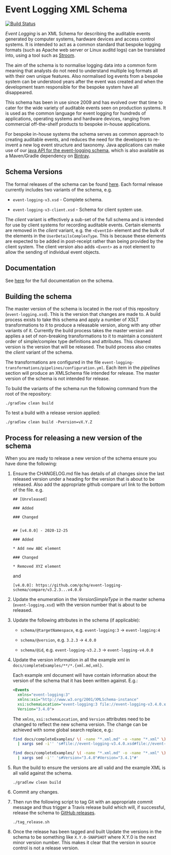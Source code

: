 # Event Logging XML Schema

[![Build Status](https://travis-ci.org/gchq/event-logging-schema.svg?branch=master)](https://travis-ci.org/gchq/event-logging-schema)

_Event Logging_ is an XML Schema for describing the auditable events generated by computer systems, hardware devices and access control systems. 
It is intended to act as a common standard that bespoke logging formats (such as Apache web server or Linux auditd logs) can be translated into, using a tool such as [Stroom](https://github.com/gchq/stroom).

The aim of the schema is to normalise logging data into a common form meaning that analysts do not need to understand multiple log formats all with their own unique features. 
Also normalised log events from a bespoke system can be understood years after the event was created and when the development team responsible for the bespoke system have all disappeared.

This schema has been in use since 2009 and has evolved over that time to cater for the wide variety of auditable events seen on production systems. 
It is used as the common language for event logging for hundreds of applications, operating systems and hardware devices, ranging from commercial off-the-shelf products to bespoke in-house applications. 

For bespoke in-house systems the schema serves as common approach to creating auditable events, and reduces the need for the developers to re-invent a new log event structure and taxonomy. 
Java applications can make use of our [java API for the event-logging schema](https://github.com/gchq/event-logging), which is also available as a Maven/Gradle dependency on [Bintray](https://bintray.com/stroom/event-logging/event-logging).

## Schema Versions

The formal releases of the schema can be found [here](https://github.com/gchq/event-logging-schema/releases). 
Each formal release currently includes two variants of the schema, e.g. 

* `event-logging-v3.xsd` - Complete schema.

* `event-logging-v3-client.xsd` - Schema for client system use.

The _client_ variant is effectively a sub-set of the full schema and is intended for use by client systems for recording auditable events. 
Certain elements are removed in the _client_ variant, e.g. the `<EventId>` element and the bulk of the elements in the `UserDetailsComplexType`. 
This is because these elements are expected to be added in post-receipt rather than being provided by the client system. 
The client version also adds `<Event>` as a root element to allow the sending of individual event objects.

## Documentation

See [here](https://gchq.github.io/event-logging-schema/) for the full documentation on the schema.

## Building the schema

The master version of the schema is located in the root of this repository (`event-logging.xsd`). 
This is the version that changes are made to. 
A build process exists to take this schema and apply a number of XSLT transformations to it to produce a releasable version, along with any other variants of it. 
Currently the build process takes the master version and applies a set of non-breaking transformations to it to maintain a consistent order of simple/complex type definitions and attributes. 
This cleaned version is the version that will be released. 
The build process also creates the _client_ variant of the schema.

The transformations are configured in the file `event-logging-transformations/pipelines/configuration.yml`. 
Each item in the _pipelines_ section will produce an XMLSchema file intended for release. 
The master version of the schema is not intended for release.

To build the variants of the schema run the following command from the root of the repository:

`./gradlew clean build`

To test a build with a release version applied:

`./gradlew clean build -Pversion=vX.Y.Z`

## Process for releasing a new version of the schema

When you are ready to release a new version of the schema ensure you have done the following: 

1. Ensure the CHANGELOG.md file has details of all changes since the last released version under a heading for the version that is about to be released. 
    Also add the appropriate github compare url link to the bottom of the file. e.g. 

    ```
    ## [Unreleased]

    ### Added

    ### Changed


    ## [v4.0.0] - 2020-12-25

    ### Added

    * Add new ABC element

    ### Changed

    * Removed XYZ element

    ```

    and

    ```
    [v4.0.0]: https://github.com/gchq/event-logging-schema/compare/v3.2.3...v4.0.0
    ```

1. Update the enumeration in the _VersionSimpleType_ in the master schema (`event-logging.xsd`) with the version number that is about to be released.

1. Update the following attributes in the schema (if applicable):

    * `schema/@targetNamespace`, e.g. `event-logging:3` -> `event-logging:4`

    * `schema/@version`, e.g. `3.2.3` -> `4.0.0`

    * `schema/@id`, e.g. `event-logging-v3.2.3` -> `event-logging-v4.0.0`

1. Update the version information in all the example xml in `docs/completeExamples/**/*.{xml.md,xml}`.

    Each example xml document will have contain information about the version of the schema that it has been written against.
    E.g.:

    ```xml
    <Events
      xmlns="event-logging:3"
      xmlns:xsi="http://www.w3.org/2001/XMLSchema-instance"
      xsi:schemaLocation="event-logging:3 file://event-logging-v3.4.0.xsd"
      Version="3.4.0">
    ```

    The `xmlns`, `xsi:schemaLocation`, and `Version` attributes need to be changed to reflect the new schema version.
    The change can be achieved with some global search replace, e.g.:

    ```bash
    find docs/completeExamples/ \( -name "*.xml.md" -o -name "*.xml" \) \
      | xargs sed -i'' 's#file://event-logging-v3.4.0.xsd#file://event-logging-v3.4.1.xsd#'

    find docs/completeExamples/ \( -name "*.xml.md" -o -name "*.xml" \) \
      | xargs sed -i'' 's#Version="3.4.0"#Version="3.4.1"#'
    ```
1. Run the build to ensure the versions are all valid and the example XML is all valid against the schema.

    `./gradlew clean build`

1. Commit any changes.

1. Then run the following script to tag Git with an appropriate commit message and thus trigger a Travis release build which will, if successful, release the schema to [GitHub releases](https://github.com/gchq/event-logging-schema/releases).

    `./tag_release.sh`

1. Once the release has been tagged and built Update the versions in the schema to be something like `X.Y.0-SNAPSHOT` where X.Y.0 is the next minor version number. 
    This makes it clear that the version in source control is not a release version.
